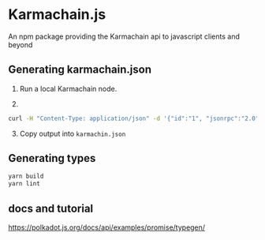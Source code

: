 # Karmachain.js
An npm package providing the Karmachain api to javascript clients and beyond

## Generating karmachain.json
1. Run a local Karmachain node.
 
2. 
```bash
curl -H "Content-Type: application/json" -d '{"id":"1", "jsonrpc":"2.0", "method": "state_getMetadata", "params":[]}' http://localhost:9933
```

3. Copy output into `karmachin.json`

## Generating types
```bash
yarn build
yarn lint
```

## docs and tutorial
https://polkadot.js.org/docs/api/examples/promise/typegen/
